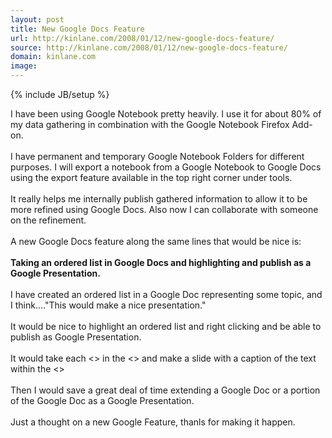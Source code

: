 ```yaml
---
layout: post
title: New Google Docs Feature
url: http://kinlane.com/2008/01/12/new-google-docs-feature/
source: http://kinlane.com/2008/01/12/new-google-docs-feature/
domain: kinlane.com
image: 
---
```

{% include JB/setup %}<p>I have been using Google Notebook pretty heavily.  I use it for about 80% of my data gathering in combination with the Google Notebook Firefox Add-on.<br /><br />I have permanent and temporary Google Notebook Folders for different purposes.  I will export a notebook from a Google Notebook to Google Docs using the export feature available in the top right corner under tools.<br /><br />It really helps me internally publish gathered information to allow it to be more refined using Google Docs.  Also now I can collaborate with someone on the refinement.<br /><br /><span>A new Google Docs feature along the same lines that would be nice is:</span><br /><br /><span style="font-weight: bold;">Taking an ordered list in Google Docs and highlighting and publish as a Google Presentation.</span><br /><br />I have created an ordered list in a Google Doc representing some topic, and I think...."This would make a nice presentation."<br /><br />It would be nice to highlight an ordered list and right clicking and be able to publish as Google Presentation.<br /><br />It would take each <> in the <> and make a slide with a caption of the text within the <><br /><br />Then I would save a great deal of time extending a Google Doc or a portion of the Google Doc as a Google Presentation.<br /><br />Just a thought on a new Google Feature, thanls for making it happen.</p>
